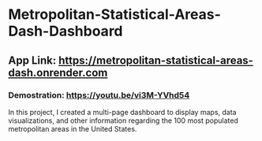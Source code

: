 # Metropolitan-Statistical-Areas-Dash-Dashboard
## App Link:  https://metropolitan-statistical-areas-dash.onrender.com
### Demostration: https://youtu.be/vi3M-YVhd54

In this project, I created a multi-page dashboard to display maps, data visualizations, and other information regarding the 100 most populated metropolitan areas in the United States. 

